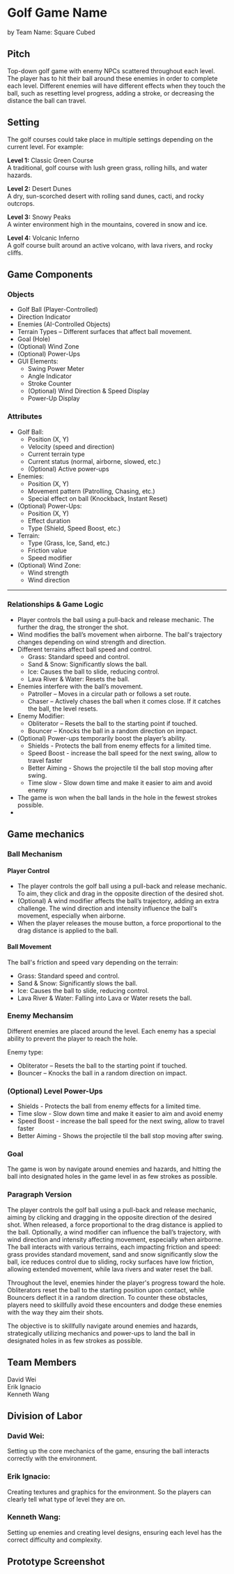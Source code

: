 ﻿# Golf Game Name

by Team Name: Square Cubed

## Pitch
Top-down golf game with enemy NPCs scattered throughout each level. The player has to hit their ball around these enemies in order to complete each level. Different enemies will have different effects when they touch the ball, such as resetting level progress, adding a stroke, or decreasing the distance the ball can travel.

## Setting
The golf courses could take place in multiple settings depending on the current level. For example: 
<br/> 

**Level 1:** Classic Green Course <br/>
A traditional, golf course with lush green grass, rolling hills, and water hazards.

**Level 2:** Desert Dunes <br/> 
A dry, sun-scorched desert with rolling sand dunes, cacti, and rocky outcrops.

**Level 3:** Snowy Peaks <br/>
A winter environment high in the mountains, covered in snow and ice.

**Level 4:** Volcanic Inferno <br/>
A golf course built around an active volcano, with lava rivers, and rocky cliffs.

## Game Components

### Objects

- Golf Ball (Player-Controlled)
- Direction Indicator
- Enemies (AI-Controlled Objects)
- Terrain Types – Different surfaces that affect ball movement.
- Goal (Hole)
- (Optional) Wind Zone 
- (Optional) Power-Ups
- GUI Elements:
    - Swing Power Meter
    - Angle Indicator
    - Stroke Counter
    - (Optional) Wind Direction & Speed Display
    - Power-Up Display
### Attributes

- Golf Ball:
    - Position (X, Y)
    - Velocity (speed and direction)
    - Current terrain type
    - Current status (normal, airborne, slowed, etc.)
    - (Optional) Active power-ups
- Enemies:
    - Position (X, Y)
    - Movement pattern (Patrolling, Chasing, etc.)
    - Special effect on ball (Knockback, Instant Reset)
- (Optional) Power-Ups:
    - Position (X, Y)
    - Effect duration
    - Type (Shield, Speed Boost, etc.)
- Terrain:
    - Type (Grass, Ice, Sand, etc.)
    - Friction value
    - Speed modifier
- (Optional) Wind Zone:
    - Wind strength
    - Wind direction

---

### Relationships & Game Logic

- Player controls the ball using a pull-back and release mechanic. The further the drag, the stronger the shot.
- Wind modifies the ball’s movement when airborne. The ball's trajectory changes depending on wind strength and direction.
- Different terrains affect ball speed and control.
	- Grass: Standard speed and control.
	- Sand & Snow: Significantly slows the ball.
	- Ice: Causes the ball to slide, reducing control.
	- Lava River & Water: Resets the ball.
- Enemies interfere with the ball’s movement.
	- Patroller – Moves in a circular path or follows a set route.
	- Chaser – Actively chases the ball when it comes close. If it catches the ball, the level resets.
- Enemy Modifier: 
	- Obliterator – Resets the ball to the starting point if touched.
	- Bouncer – Knocks the ball in a random direction on impact.
- (Optional) Power-ups temporarily boost the player’s ability.
	- Shields - Protects the ball from enemy effects for a limited time.
	- Speed Boost - increase the ball speed for the next swing, allow to travel faster
	- Better Aiming - Shows the projectile til the ball stop moving after swing.
	- Time slow - Slow down time and make it easier to aim and avoid enemy
- The game is won when the ball lands in the hole in the fewest strokes possible.
- 
## Game mechanics
### Ball Mechanism
#### Player Control
- The player controls the golf ball using a pull-back and release mechanic. To aim, they click and drag in the opposite direction of the desired shot.
- (Optional) A wind modifier affects the ball’s trajectory, adding an extra challenge. The wind direction and intensity influence the ball's movement, especially when airborne.
- When the player releases the mouse button, a force proportional to the drag distance is applied to the ball.
#### Ball Movement
The ball's friction and speed vary depending on the terrain:
- Grass: Standard speed and control.
- Sand & Snow: Significantly slows the ball.
- Ice: Causes the ball to slide, reducing control.
- Lava River & Water: Falling into Lava or Water resets the ball.

### Enemy Mechansim 
Different enemies are placed around the level. Each enemy has a special ability to prevent the player to reach the hole.

Enemy type:
- Obliterator – Resets the ball to the starting point if touched.
- Bouncer – Knocks the ball in a random direction on impact.
  
### (Optional) Level Power-Ups
- Shields - Protects the ball from enemy effects for a limited time.
- Time slow - Slow down time and make it easier to aim and avoid enemy
- Speed Boost - increase the ball speed for the next swing, allow to travel faster
- Better Aiming - Shows the projectile til the ball stop moving after swing.
  
### Goal
The game is won by navigate around enemies and hazards, and hitting the ball into designated holes in the game level in as few strokes as possible. 

### Paragraph Version
The player controls the golf ball using a pull-back and release mechanic, aiming by clicking and dragging in the opposite direction of the desired shot. When released, a force proportional to the drag distance is applied to the ball. Optionally, a wind modifier can influence the ball’s trajectory, with wind direction and intensity affecting movement, especially when airborne. The ball interacts with various terrains, each impacting friction and speed: grass provides standard movement, sand and snow significantly slow the ball, ice reduces control due to sliding, rocky surfaces have low friction, allowing extended movement, while lava rivers and water reset the ball.

Throughout the level, enemies hinder the player's progress toward the hole. Obliterators reset the ball to the starting position upon contact, while Bouncers deflect it in a random direction. To counter these obstacles, players need to skillfully avoid these encounters and dodge these enemies with the way they aim their shots. 


The objective is to skillfully navigate around enemies and hazards, strategically utilizing mechanics and power-ups to land the ball in designated holes in as few strokes as possible.
## Team Members
David Wei <br/>
Erik Ignacio <br/> 
Kenneth Wang <br/>

## Division of Labor

### David Wei: <br/>
Setting up the core mechanics of the game, ensuring the ball interacts correctly with the environment.

### Erik Ignacio: <br/> 
Creating textures and graphics for the environment. So the players can clearly tell what type of level they are on.

### Kenneth Wang: <br/>
Setting up enemies and creating level designs, ensuring each level has the correct difficulty and complexity. 

## Prototype Screenshot
